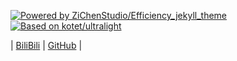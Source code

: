 [![Powered by ZiChenStudio/Efficiency_jekyll_theme](https://img.shields.io/badge/Powered_by-ZiChenStudio/Efficiency_jekyll_theme-blue)](https://github.com/ZiChenStudio/Efficiency_jekyll_theme)
[![Based on kotet/ultralight](https://img.shields.io/badge/Based_on-kotet/ultralight-yellow)](https://github.com/kotet/ultralight)

| [BiliBili](https://space.bilibili.com/1740643474) | [GitHub](https://github.com/ZiChenStudio) |
